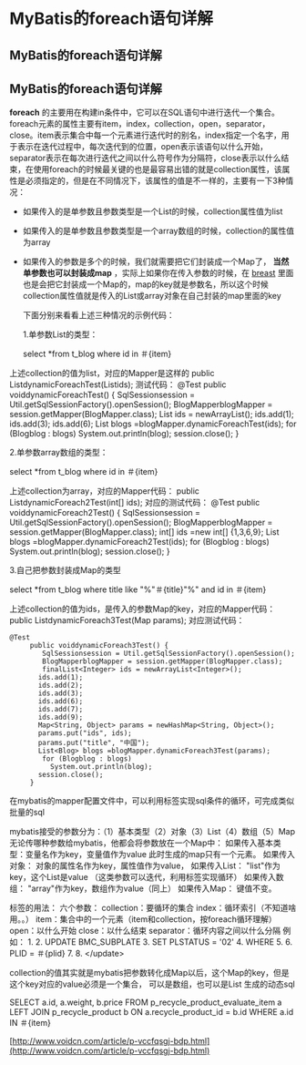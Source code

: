 # MyBatis的foreach语句详解

## MyBatis的foreach语句详解

## MyBatis的foreach语句详解

**foreach** 的主要用在构建in条件中，它可以在SQL语句中进行迭代一个集合。foreach元素的属性主要有item，index，collection，open，separator，close。item表示集合中每一个元素进行迭代时的别名，index指定一个名字，用于表示在迭代过程中，每次迭代到的位置，open表示该语句以什么开始，separator表示在每次进行迭代之间以什么符号作为分隔符，close表示以什么结束，在使用foreach的时候最关键的也是最容易出错的就是collection属性，该属性是必须指定的，但是在不同情况下，该属性的值是不一样的，主要有一下3种情况：

* 如果传入的是单参数且参数类型是一个List的时候，collection属性值为list
* 如果传入的是单参数且参数类型是一个array数组的时候，collection的属性值为array
* 如果传入的参数是多个的时候，我们就需要把它们封装成一个Map了， **当然单参数也可以封装成map** ，实际上如果你在传入参数的时候，在 [breast](mybatis-de-foreach-yu-ju-xiang-jie.md) 里面也是会把它封装成一个Map的，map的key就是参数名，所以这个时候collection属性值就是传入的List或array对象在自己封装的map里面的key

  下面分别来看看上述三种情况的示例代码：

  1.单参数List的类型：

   select \*from t\_blog where id in ＃{item}

上述collection的值为list，对应的Mapper是这样的 public ListdynamicForeachTest\(Listids\); 测试代码： @Test public voiddynamicForeachTest\(\) { SqlSessionsession = Util.getSqlSessionFactory\(\).openSession\(\); BlogMapperblogMapper = session.getMapper\(BlogMapper.class\); List ids = newArrayList\(\); ids.add\(1\); ids.add\(3\); ids.add\(6\); List blogs =blogMapper.dynamicForeachTest\(ids\); for \(Blogblog : blogs\) System.out.println\(blog\); session.close\(\); }

2.单参数array数组的类型：

 select \*from t\_blog where id in ＃{item}

上述collection为array，对应的Mapper代码： public ListdynamicForeach2Test\(int\[\] ids\); 对应的测试代码： @Test public voiddynamicForeach2Test\(\) { SqlSessionsession = Util.getSqlSessionFactory\(\).openSession\(\); BlogMapperblogMapper = session.getMapper\(BlogMapper.class\); int\[\] ids =new int\[\] {1,3,6,9}; List blogs =blogMapper.dynamicForeach2Test\(ids\); for \(Blogblog : blogs\) System.out.println\(blog\); session.close\(\); }

3.自己把参数封装成Map的类型

 select \*from t\_blog where title like "%"＃{title}"%" and id in ＃{item}

上述collection的值为ids，是传入的参数Map的key，对应的Mapper代码： public ListdynamicForeach3Test\(Map params\); 对应测试代码：

```text
@Test
     public voiddynamicForeach3Test() {
        SqlSessionsession = Util.getSqlSessionFactory().openSession();
        BlogMapperblogMapper = session.getMapper(BlogMapper.class);
        finalList<Integer> ids = newArrayList<Integer>();
       ids.add(1);
       ids.add(2);
       ids.add(3);
       ids.add(6);
       ids.add(7);
       ids.add(9);
       Map<String, Object> params = newHashMap<String, Object>();
       params.put("ids", ids);
       params.put("title", "中国");
       List<Blog> blogs =blogMapper.dynamicForeach3Test(params);
        for (Blogblog : blogs)
          System.out.println(blog);
       session.close();
     }
```

在mybatis的mapper配置文件中，可以利用标签实现sql条件的循环，可完成类似批量的sql

mybatis接受的参数分为：（1）基本类型（2）对象（3）List（4）数组（5）Map 无论传哪种参数给mybatis，他都会将参数放在一个Map中： 如果传入基本类型：变量名作为key，变量值作为value 此时生成的map只有一个元素。 如果传入对象： 对象的属性名作为key，属性值作为value， 如果传入List： "list"作为key，这个List是value （这类参数可以迭代，利用标签实现循环） 如果传入数组： "array"作为key，数组作为value（同上） 如果传入Map： 键值不变。

标签的用法： 六个参数： collection：要循环的集合 index：循环索引（不知道啥用。。） item：集合中的一个元素（item和collection，按foreach循环理解） open：以什么开始 close：以什么结束 separator：循环内容之间以什么分隔 例如： 1. 2. UPDATE BMC\_SUBPLATE 3. SET PLSTATUS = '02' 4. WHERE 5. 6. PLID = ＃{plid} 7. 8. &lt;/update&gt;

collection的值其实就是mybatis把参数转化成Map以后，这个Map的key，但是这个key对应的value必须是一个集合， 可以是数组，也可以是List 生成的动态sql

 SELECT a.id, a.weight, b.price FROM p\_recycle\_product\_evaluate\_item a LEFT JOIN p\_recycle\_product b ON a.recycle\_product\_id = b.id WHERE a.id IN ＃{item}

[http://www.voidcn.com/article/p-vccfqsgj-bdp.html](http://www.voidcn.com/article/p-vccfqsgj-bdp.html)

